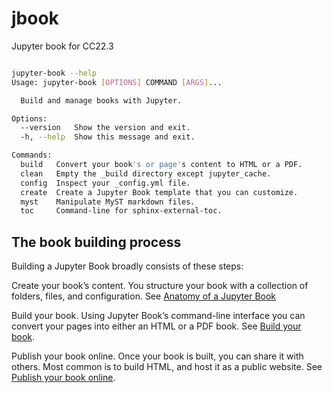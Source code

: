 # jbook
Jupyter book for CC22.3

```bash

jupyter-book --help
Usage: jupyter-book [OPTIONS] COMMAND [ARGS]...

  Build and manage books with Jupyter.

Options:
  --version   Show the version and exit.
  -h, --help  Show this message and exit.

Commands:
  build   Convert your book's or page's content to HTML or a PDF.
  clean   Empty the _build directory except jupyter_cache.
  config  Inspect your _config.yml file.
  create  Create a Jupyter Book template that you can customize.
  myst    Manipulate MyST markdown files.
  toc     Command-line for sphinx-external-toc.

```

## The book building process

Building a Jupyter Book broadly consists of these steps:

Create your book’s content. You structure your book with a collection of folders, files, and configuration. See [Anatomy of a Jupyter Book](https://jupyterbook.org/en/stable/start/create.html#anatomy-of-a-book)

Build your book. Using Jupyter Book’s command-line interface you can convert your pages into either an HTML or a PDF book. See [Build your book](https://jupyterbook.org/en/stable/start/build.html).

Publish your book online. Once your book is built, you can share it with others. Most common is to build HTML, and host it as a public website. See [Publish your book online](https://jupyterbook.org/en/stable/start/publish.html).